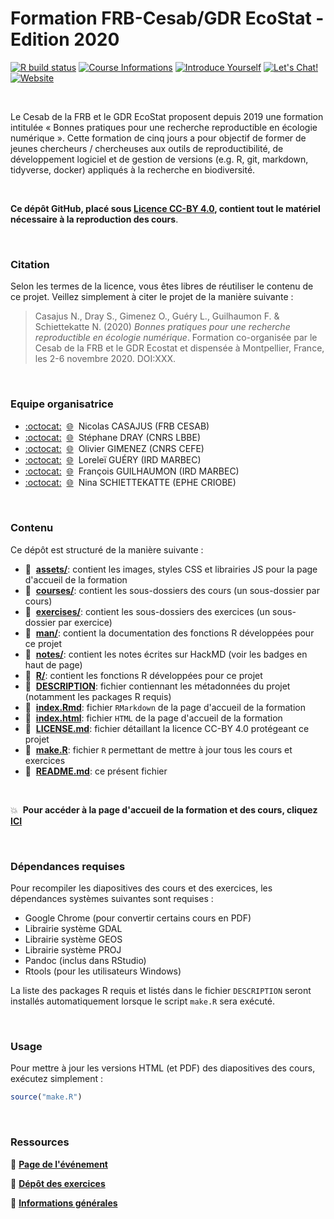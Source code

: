 # Formation FRB-Cesab/GDR EcoStat - Edition 2020

[![R build status](https://github.com/FRBCesab/datatoolbox/workflows/R-CMD-check/badge.svg)](https://github.com/FRBCesab/datatoolbox/actions)
[![Course Informations](https://img.shields.io/badge/Informations-go-red?style=flat&logo=markdown)](https://hackmd.io/kMboCUzyQNmReObNDYoQ6A)
[![Introduce Yourself](https://img.shields.io/badge/Who%20are%20you%3F-go-brightgreen?style=flat&logo=markdown)](https://hackmd.io/F-mjO0adRSuuhf93lf39Zg)
[![Let's Chat!](https://img.shields.io/badge/Let's%20Chat!-go-yellowgreen?style=flat&logo=markdown)](https://hackmd.io/TXGHRIFVSm--9b8Y7yWKrw)
[![Website](https://img.shields.io/badge/Présentations-go-yellow?style=flat&logo=atom)](https://frbcesab.github.io/datatoolbox/index.html)

<br />

Le Cesab de la FRB et le GDR EcoStat proposent depuis 2019 une formation intitulée « Bonnes pratiques pour une recherche reproductible en écologie numérique ». Cette formation de cinq jours a pour objectif de former de jeunes chercheurs / chercheuses aux outils de reproductibilité, de développement logiciel et de gestion de versions (e.g. R, git, markdown, tidyverse, docker) appliqués à la recherche en biodiversité.


<br />


**Ce dépôt GitHub, placé sous [Licence CC-BY 4.0](https://github.com/FRBCesab/datatoolbox/blob/master/LICENSE.md), contient tout le matériel nécessaire à la reproduction des cours**.



<br />



### Citation

Selon les termes de la licence, vous êtes libres de réutiliser le contenu de ce projet. Veillez simplement
à citer le projet de la manière suivante :

> Casajus N., Dray S., Gimenez O., Guéry L., Guilhaumon F. & Schiettekatte N. (2020)
> _Bonnes pratiques pour une recherche reproductible en écologie numérique_. Formation
> co-organisée par le Cesab de la FRB et le GDR Ecostat et dispensée à Montpellier, France,
> les 2-6 novembre 2020. DOI:XXX.


<br />



### Equipe organisatrice

- [:octocat:](https://github.com/ahasverus)
&nbsp;[:globe_with_meridians:](https://nicolascasajus.fr)
&nbsp;Nicolas CASAJUS (FRB CESAB)
- [:octocat:](https://github.com/sdray)
&nbsp;[:globe_with_meridians:](https://lbbe.univ-lyon1.fr/-Dray-Stephane-.html)
&nbsp;Stéphane DRAY (CNRS LBBE)
- [:octocat:](https://github.com/oliviergimenez)
&nbsp;[:globe_with_meridians:](https://oliviergimenez.github.io/)
&nbsp;Olivier GIMENEZ (CNRS CEFE)
- [:octocat:](https://github.com/lguery)
&nbsp;[:globe_with_meridians:](http://www.umr-marbec.fr/guery-lorelei.html)
&nbsp;Loreleï GUÉRY (IRD MARBEC)
- [:octocat:](https://github.com/fguilhaumon)
&nbsp;[:globe_with_meridians:](https://fguilhaumon.gitlab.io/)
&nbsp;François GUILHAUMON (IRD MARBEC)
- [:octocat:](https://github.com/nschiett)
&nbsp;[:globe_with_meridians:](http://www.criobe.pf/pro/personnel/doctorants/nina-schiettekatte/)
&nbsp;Nina SCHIETTEKATTE (EPHE CRIOBE)



<br />



### Contenu

Ce dépôt est structuré de la manière suivante :

- :file_folder: &nbsp;[**assets/**](https://github.com/FRBCesab/datatoolbox/tree/master/assets):
contient les images, styles CSS et librairies JS pour la page d'accueil de la formation
- :file_folder: &nbsp;[**courses/**](https://github.com/FRBCesab/datatoolbox/tree/master/courses):
contient les sous-dossiers des cours (un sous-dossier par cours)
- :file_folder: &nbsp;[**exercises/**](https://github.com/FRBCesab/datatoolbox/tree/master/exercises):
contient les sous-dossiers des exercices (un sous-dossier par exercice)
- :file_folder: &nbsp;[**man/**](https://github.com/FRBCesab/datatoolbox/tree/master/man):
contient la documentation des fonctions R développées pour ce projet
- :file_folder: &nbsp;[**notes/**](https://github.com/FRBCesab/datatoolbox/tree/master/notes):
contient les notes écrites sur HackMD (voir les badges en haut de page)
- :file_folder: &nbsp;[**R/**](https://github.com/FRBCesab/datatoolbox/tree/master/r):
contient les fonctions R développées pour ce projet
- :page_facing_up: &nbsp;[**DESCRIPTION**](https://github.com/FRBCesab/datatoolbox/tree/master/DESCRIPTION):
fichier contiennant les métadonnées du projet (notamment les packages R requis)
- :page_facing_up: &nbsp;[**index.Rmd**](https://github.com/FRBCesab/datatoolbox/tree/master/index.Rmd):
fichier `RMarkdown` de la page d'accueil de la formation
- :page_facing_up: &nbsp;[**index.html**](https://github.com/FRBCesab/datatoolbox/tree/master/index.html):
fichier `HTML` de la page d'accueil de la formation
- :page_facing_up: &nbsp;[**LICENSE.md**](https://github.com/FRBCesab/datatoolbox/tree/master/LICENSE.md):
fichier détaillant la licence CC-BY 4.0 protégeant ce projet
- :page_facing_up: &nbsp;[**make.R**](https://github.com/FRBCesab/datatoolbox/tree/master/make.R):
fichier `R` permettant de mettre à jour tous les cours et exercices
- :page_facing_up: &nbsp;[**README.md**](https://github.com/FRBCesab/datatoolbox/tree/master/README.md):
ce présent fichier


<br />


:boom: &nbsp;**Pour accéder à la page d'accueil de la formation et des cours, cliquez [ICI](https://frbcesab.github.io/datatoolbox/index.html)**



<br />



### Dépendances requises

Pour recompiler les diapositives des cours et des exercices, les dépendances systèmes
suivantes sont requises :

- Google Chrome (pour convertir certains cours en PDF)
- Librairie système GDAL
- Librairie système GEOS
- Librairie système PROJ
- Pandoc (inclus dans RStudio)
- Rtools (pour les utilisateurs Windows)

La liste des packages R requis et listés dans le fichier `DESCRIPTION` seront installés
automatiquement lorsque le script `make.R` sera exécuté.

<br />



### Usage

Pour mettre à jour les versions HTML (et PDF) des diapositives des cours, exécutez simplement :

```r
source("make.R")
```


<br />



### Ressources

:punch: [**Page de l'événement**](https://www.fondationbiodiversite.fr/evenement/frb-cesab-formation-reproductibilite-2020/)

:punch: [**Dépôt des exercices**](https://github.com/FRBCesab/datatoolboxexos)

:punch: [**Informations générales**](https://hackmd.io/kMboCUzyQNmReObNDYoQ6A)
